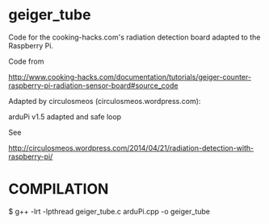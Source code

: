 geiger_tube
===========

Code for the cooking-hacks.com's radiation detection board adapted to the Raspberry Pi.

Code from

http://www.cooking-hacks.com/documentation/tutorials/geiger-counter-raspberry-pi-radiation-sensor-board#source_code

Adapted by circulosmeos (circulosmeos.wordpress.com):

arduPi v1.5 adapted and safe loop

See 

http://circulosmeos.wordpress.com/2014/04/21/radiation-detection-with-raspberry-pi/

COMPILATION
===========

$ g++ -lrt -lpthread geiger_tube.c arduPi.cpp -o geiger_tube
